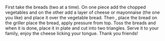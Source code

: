 First take the breads (two at a time). On one piece add the chopped vegetables and on the other add a
layer of cheese or mayonnaise (the one you like) and place it over the vegetable bread. Then , place the bread
on the griller place the bread, apply pressure from top. Toss the breads and when it is done, place it in plate
and cut into two triangles. Serve it to your family, enjoy the cheese licking your tongue. Thank you friends!